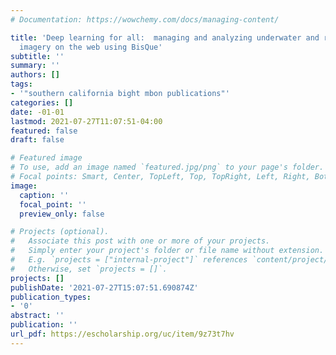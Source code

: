 ```yaml
---
# Documentation: https://wowchemy.com/docs/managing-content/

title: 'Deep learning for all:  managing and analyzing underwater and remote sensing
  imagery on the web using BisQue'
subtitle: ''
summary: ''
authors: []
tags:
- '"southern california bight mbon publications"'
categories: []
date: -01-01
lastmod: 2021-07-27T11:07:51-04:00
featured: false
draft: false

# Featured image
# To use, add an image named `featured.jpg/png` to your page's folder.
# Focal points: Smart, Center, TopLeft, Top, TopRight, Left, Right, BottomLeft, Bottom, BottomRight.
image:
  caption: ''
  focal_point: ''
  preview_only: false

# Projects (optional).
#   Associate this post with one or more of your projects.
#   Simply enter your project's folder or file name without extension.
#   E.g. `projects = ["internal-project"]` references `content/project/deep-learning/index.md`.
#   Otherwise, set `projects = []`.
projects: []
publishDate: '2021-07-27T15:07:51.690874Z'
publication_types:
- '0'
abstract: ''
publication: ''
url_pdf: https://escholarship.org/uc/item/9z73t7hv
---
```

